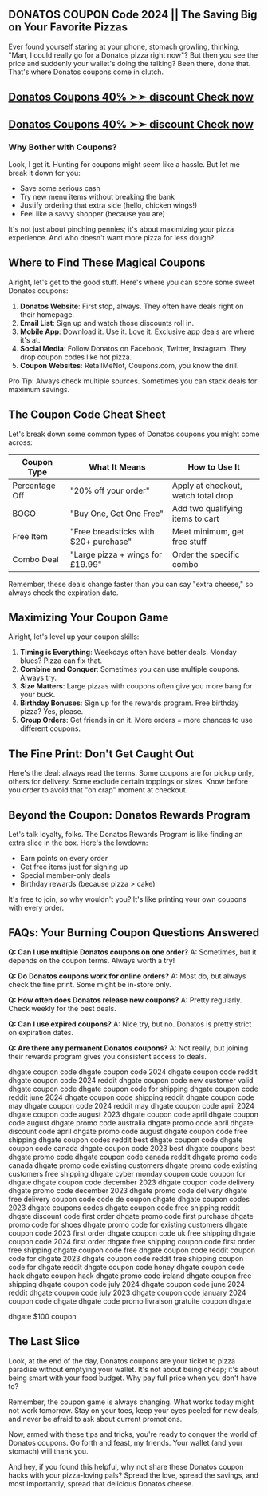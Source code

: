 
## DONATOS COUPON Code 2024 || The Saving Big on Your Favorite Pizzas

Ever found yourself staring at your phone, stomach growling, thinking, "Man, I could really go for a Donatos pizza right now"? But then you see the price and suddenly your wallet's doing the talking? Been there, done that. That's where Donatos coupons come in clutch.

## [Donatos Coupons 40% ➣➣ discount Check now](https://dynews.net/save-big-with-donatos-coupons/)
## [Donatos Coupons 40% ➣➣ discount Check now](https://dynews.net/save-big-with-donatos-coupons/)

### Why Bother with Coupons?

Look, I get it. Hunting for coupons might seem like a hassle. But let me break it down for you:

- Save some serious cash
- Try new menu items without breaking the bank
- Justify ordering that extra side (hello, chicken wings!)
- Feel like a savvy shopper (because you are)

It's not just about pinching pennies; it's about maximizing your pizza experience. And who doesn't want more pizza for less dough?

## Where to Find These Magical Coupons

Alright, let's get to the good stuff. Here's where you can score some sweet Donatos coupons:

1. **Donatos Website**: First stop, always. They often have deals right on their homepage.
2. **Email List**: Sign up and watch those discounts roll in.
3. **Mobile App**: Download it. Use it. Love it. Exclusive app deals are where it's at.
4. **Social Media**: Follow Donatos on Facebook, Twitter, Instagram. They drop coupon codes like hot pizza.
5. **Coupon Websites**: RetailMeNot, Coupons.com, you know the drill.

Pro Tip: Always check multiple sources. Sometimes you can stack deals for maximum savings.

## The Coupon Code Cheat Sheet

Let's break down some common types of Donatos coupons you might come across:

| Coupon Type | What It Means | How to Use It |
|-------------|---------------|---------------|
| Percentage Off | "20% off your order" | Apply at checkout, watch total drop |
| BOGO | "Buy One, Get One Free" | Add two qualifying items to cart |
| Free Item | "Free breadsticks with $20+ purchase" | Meet minimum, get free stuff |
| Combo Deal | "Large pizza + wings for £19.99" | Order the specific combo |

Remember, these deals change faster than you can say "extra cheese," so always check the expiration date.

## Maximizing Your Coupon Game

Alright, let's level up your coupon skills:

1. **Timing is Everything**: Weekdays often have better deals. Monday blues? Pizza can fix that.
2. **Combine and Conquer**: Sometimes you can use multiple coupons. Always try.
3. **Size Matters**: Large pizzas with coupons often give you more bang for your buck.
4. **Birthday Bonuses**: Sign up for the rewards program. Free birthday pizza? Yes, please.
5. **Group Orders**: Get friends in on it. More orders = more chances to use different coupons.

## The Fine Print: Don't Get Caught Out

Here's the deal: always read the terms. Some coupons are for pickup only, others for delivery. Some exclude certain toppings or sizes. Know before you order to avoid that "oh crap" moment at checkout.

## Beyond the Coupon: Donatos Rewards Program

Let's talk loyalty, folks. The Donatos Rewards Program is like finding an extra slice in the box. Here's the lowdown:

- Earn points on every order
- Get free items just for signing up
- Special member-only deals
- Birthday rewards (because pizza > cake)

It's free to join, so why wouldn't you? It's like printing your own coupons with every order.

## FAQs: Your Burning Coupon Questions Answered

**Q: Can I use multiple Donatos coupons on one order?**
A: Sometimes, but it depends on the coupon terms. Always worth a try!

**Q: Do Donatos coupons work for online orders?**
A: Most do, but always check the fine print. Some might be in-store only.

**Q: How often does Donatos release new coupons?**
A: Pretty regularly. Check weekly for the best deals.

**Q: Can I use expired coupons?**
A: Nice try, but no. Donatos is pretty strict on expiration dates.

**Q: Are there any permanent Donatos coupons?**
A: Not really, but joining their rewards program gives you consistent access to deals.

dhgate coupon code
dhgate coupon code 2024
dhgate coupon code reddit
dhgate coupon code 2024 reddit
dhgate coupon code new customer
valid dhgate coupon code
dhgate coupon code for shipping
dhgate coupon code reddit june 2024
dhgate coupon code shipping reddit
dhgate coupon code may
dhgate coupon code 2024 reddit may
dhgate coupon code april 2024
dhgate coupon code august 2023
dhgate coupon code april
dhgate coupon code august
dhgate promo code australia
dhgate promo code april
dhgate discount code april
dhgate promo code august
dhgate coupon code free shipping
dhgate coupon codes reddit
best dhgate coupon code
dhgate coupon code canada
dhgate coupon code 2023
best dhgate coupons
best dhgate promo code
dhgate coupon code canada reddit
dhgate promo code canada
dhgate promo code existing customers
dhgate promo code existing customers free shipping
dhgate cyber monday coupon code
coupon for dhgate
dhgate coupon code december 2023
dhgate coupon code delivery
dhgate promo code december 2023
dhgate promo code delivery
dhgate free delivery coupon code
code de coupon dhgate
dhgate coupon codes 2023
dhgate coupons codes
dhgate coupon code free shipping reddit
dhgate discount code first order
dhgate promo code first purchase
dhgate promo code for shoes
dhgate promo code for existing customers
dhgate coupon code 2023 first order
dhgate coupon code uk free shipping
dhgate coupon code 2024 first order
dhgate free shipping coupon code first order
free shipping dhgate coupon code
free dhgate coupon code reddit
coupon code for dhgate 2023
dhgate coupon code reddit free shipping
coupon code for dhgate reddit
dhgate coupon code honey
dhgate coupon code hack
dhgate coupon hack
dhgate promo code ireland
dhgate coupon free shipping
dhgate coupon code july 2024
dhgate coupon code june 2024 reddit
dhgate coupon code july 2023
dhgate coupon code january 2024
coupon code dhgate
dhgate code promo livraison gratuite
coupon dhgate

dhgate $100 coupon

## The Last Slice

Look, at the end of the day, Donatos coupons are your ticket to pizza paradise without emptying your wallet. It's not about being cheap; it's about being smart with your food budget. Why pay full price when you don't have to?

Remember, the coupon game is always changing. What works today might not work tomorrow. Stay on your toes, keep your eyes peeled for new deals, and never be afraid to ask about current promotions.

Now, armed with these tips and tricks, you're ready to conquer the world of Donatos coupons. Go forth and feast, my friends. Your wallet (and your stomach) will thank you.

And hey, if you found this helpful, why not share these Donatos coupon hacks with your pizza-loving pals? Spread the love, spread the savings, and most importantly, spread that delicious Donatos cheese.

